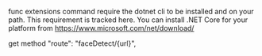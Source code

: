 func extensions command require the dotnet cli to be installed and on your path. This requirement is tracked here. You can install .NET Core for your platform from https://www.microsoft.com/net/download/


get method
   "route": "faceDetect/{url}",